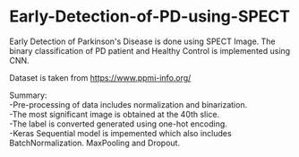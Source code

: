 # Early-Detection-of-PD-using-SPECT
Early Detection of Parkinson's Disease is done using SPECT Image. The binary classification of PD patient and Healthy Control is implemented using CNN.

Dataset is taken from https://www.ppmi-info.org/

Summary:\
  -Pre-processing of data includes normalization and binarization.\
  -The most significant image is obtained at the 40th slice.\
  -The label is converted generated using one-hot encoding.\
  -Keras Sequential model is impemented which also includes BatchNormalization. MaxPooling and Dropout.
